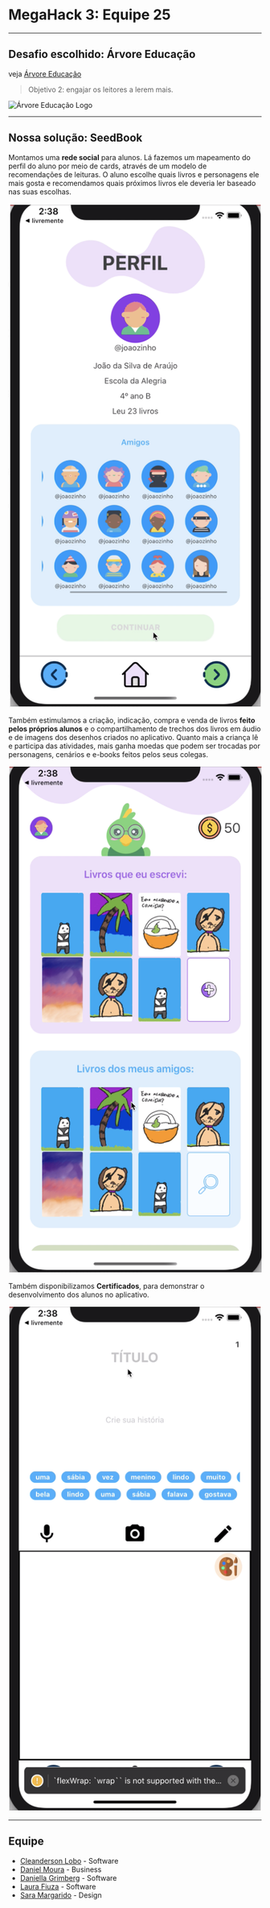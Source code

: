 # MegaHack 3: Equipe 25

----
## Desafio escolhido: Árvore Educação
veja [Árvore Educação](https://arvoreeducacao.com.br/)

> Objetivo 2: engajar os leitores a lerem mais.

![Árvore Educação Logo](https://www.bettbrasileducar.com/__resource/companyProfiles/16E232D3-93AB-A166-C5B3E5277F67763D-logo.png)

----
## Nossa solução: SeedBook
Montamos uma **rede social** para alunos. Lá fazemos um mapeamento do perfil do aluno por meio de cards, através de um modelo de recomendações de leituras. O aluno escolhe quais livros e personagens ele mais gosta e recomendamos quais próximos livros ele deveria ler baseado nas suas escolhas.

![Imagem 1](./imagens/imagem1.png)

Também estimulamos a criação, indicação, compra e venda de livros **feito pelos próprios alunos** e o compartilhamento de trechos dos livros em áudio e de imagens dos desenhos criados no aplicativo. Quanto mais a criança lê e participa das atividades, mais ganha moedas que podem ser trocadas por personagens, cenários e e-books feitos pelos seus colegas.

![Imagem 2](./imagens/imagem2.png)

Também disponibilizamos **Certificados**, para demonstrar o desenvolvimento dos alunos no aplicativo.

![Imagem 3](./imagens/imagem3.png)

----
## Equipe
* [Cleanderson Lobo](https://www.linkedin.com/in/cleandersonlobo/?originalSubdomain=br) - Software
* [Daniel Moura](https://www.linkedin.com/in/daniel-m-araujo/) - Business
* [Daniella Grimberg](https://www.linkedin.com/in/daniella-grimberg-139a9614b/?originalSubdomain=br) - Software
* [Laura Fiuza](https://www.linkedin.com/in/laura-fiuza-ba1077b4/) - Software
* [Sara Margarido](https://www.linkedin.com/in/saramargarido/?originalSubdomain=br) - Design
